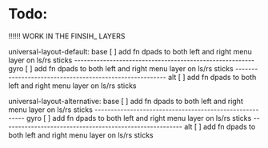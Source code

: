 # Todo:
!!!!!! WORK IN THE FINSIH_ LAYERS

universal-layout-default:
    base
    [ ] add fn dpads to both left and right menu layer on ls/rs sticks
    --------------------------------------------------------
    gyro
    [ ] add fn dpads to both left and right menu layer on ls/rs sticks
    --------------------------------------------------------
    alt
    [ ] add fn dpads to both left and right menu layer on ls/rs sticks


universal-layout-alternative:
    base
    [ ] add fn dpads to both left and right menu layer on ls/rs sticks
    --------------------------------------------------------
    gyro
    [ ] add fn dpads to both left and right menu layer on ls/rs sticks
    --------------------------------------------------------
    alt
    [ ] add fn dpads to both left and right menu layer on ls/rs sticks

